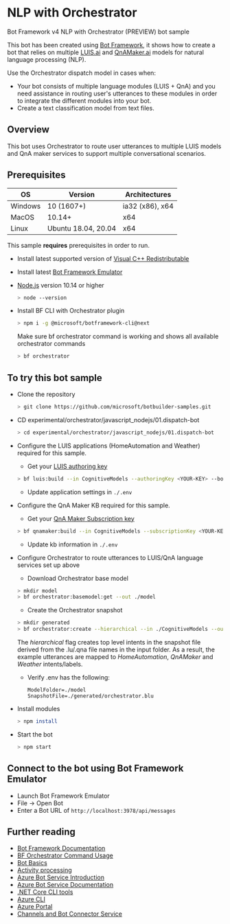 # NLP with Orchestrator

Bot Framework v4 NLP with Orchestrator (PREVIEW) bot sample

This bot has been created using [Bot Framework](https://dev.botframework.com), it shows how to create a bot that relies on multiple [LUIS.ai](https://www.luis.ai) and [QnAMaker.ai](https://www.qnamaker.ai) models for natural language processing (NLP).

Use the Orchestrator dispatch model in cases when:

- Your bot consists of multiple language modules (LUIS + QnA) and you need assistance in routing user's utterances to these modules in order to integrate the different modules into your bot.
- Create a text classification model from text files.

## Overview

This bot uses Orchestrator to route user utterances to multiple LUIS models and QnA maker services to support multiple conversational scenarios.

## Prerequisites

| OS      | Version    | Architectures   |
| ------- | ---------- | --------------- |
| Windows | 10 (1607+) | ia32 (x86), x64 |
| MacOS | 10.14+ | x64 |
| Linux | Ubuntu 18.04, 20.04 | x64|



This sample **requires** prerequisites in order to run.

- Install latest supported version of [Visual C++ Redistributable](https://support.microsoft.com/en-gb/help/2977003/the-latest-supported-visual-c-downloads)

- Install latest [Bot Framework Emulator](https://github.com/microsoft/BotFramework-Emulator/releases)

- [Node.js](https://nodejs.org) version 10.14 or higher
    ```bash
    > node --version
    ```
    
- Install BF CLI with Orchestrator plugin
    ```bash
    > npm i -g @microsoft/botframework-cli@next
    ```
    Make sure bf orchestrator command is working and shows all available orchestrator commands
    ```bash
    > bf orchestrator
    ```
    
## To try this bot sample

- Clone the repository
    ```bash
    > git clone https://github.com/microsoft/botbuilder-samples.git
    ```
    
- CD experimental/orchestrator/javascript_nodejs/01.dispatch-bot
    ```bash
    > cd experimental/orchestrator/javascript_nodejs/01.dispatch-bot
    ```
    
- Configure the LUIS applications (HomeAutomation and Weather) required for this sample.
    - Get your [LUIS authoring key](https://docs.microsoft.com/en-us/azure/cognitive-services/LUIS/luis-concept-keys)
    ```bash
    > bf luis:build --in CognitiveModels --authoringKey <YOUR-KEY> --botName <YOUR-BOT-NAME>
    ```
    - Update application settings in `./.env`
    
- Configure the QnA Maker KB required for this sample.
    - Get your [QnA Maker Subscription key](https://docs.microsoft.com/en-us/azure/cognitive-services/QnAMaker/how-to/set-up-qnamaker-service-azure#create-a-new-qna-maker-service)
    ```bash
    > bf qnamaker:build --in CognitiveModels --subscriptionKey <YOUR-KEY>
    ```
    - Update kb information in `./.env`
    
- Configure Orchestrator to route utterances to LUIS/QnA language services set up above
    - Download Orchestrator base model
    ```bash
    > mkdir model
    > bf orchestrator:basemodel:get --out ./model
    ```
    - Create the Orchestrator snapshot
    ```bash
    > mkdir generated
    > bf orchestrator:create --hierarchical --in ./CognitiveModels --out ./generated --model ./model
    ```
    The *hierarchical* flag creates top level intents in the snapshot file derived from the .lu/.qna file names in the input folder.   As a result,  the example utterances are mapped to *HomeAutomation*, *QnAMaker* and *Weather* intents/labels.

    - Verify .env has the following:

      ```
      ModelFolder=./model
      SnapshotFile=./generated/orchestrator.blu
      ```

- Install modules

    ```bash
    > npm install
    ```
    
- Start the bot

    ```bash
    > npm start
    ```

## Connect to the bot using Bot Framework Emulator

- Launch Bot Framework Emulator
- File -> Open Bot
- Enter a Bot URL of `http://localhost:3978/api/messages`

## Further reading
- [Bot Framework Documentation](https://docs.botframework.com)
- [BF Orchestrator Command Usage](https://github.com/microsoft/botframework-sdk/blob/main/Orchestrator/docs/BFOrchestratorUsage.md)
- [Bot Basics](https://docs.microsoft.com/azure/bot-service/bot-builder-basics?view=azure-bot-service-4.0)
- [Activity processing](https://docs.microsoft.com/en-us/azure/bot-service/bot-builder-concept-activity-processing?view=azure-bot-service-4.0)
- [Azure Bot Service Introduction](https://docs.microsoft.com/azure/bot-service/bot-service-overview-introduction?view=azure-bot-service-4.0)
- [Azure Bot Service Documentation](https://docs.microsoft.com/azure/bot-service/?view=azure-bot-service-4.0)
- [.NET Core CLI tools](https://docs.microsoft.com/en-us/dotnet/core/tools/?tabs=netcore2x)
- [Azure CLI](https://docs.microsoft.com/cli/azure/?view=azure-cli-latest)
- [Azure Portal](https://portal.azure.com)
- [Channels and Bot Connector Service](https://docs.microsoft.com/en-us/azure/bot-service/bot-concepts?view=azure-bot-service-4.0)


